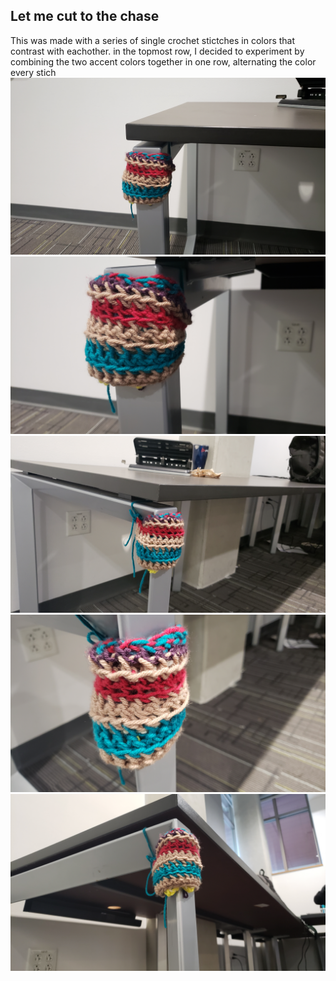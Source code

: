## Let me cut to the chase
This was made with a series of single crochet stictches in colors that contrast with eachother.
in the topmost row, I decided to experiment by combining the two accent colors together in one row, alternating the color every stich
![image1](./20200213_164718.jpg)
![image2](./20200213_164721.jpg)
![image3](./20200213_164729.jpg)
![image4](./20200213_164741.jpg)
![image5](./20200213_164746.jpg)


